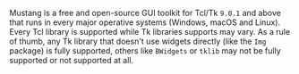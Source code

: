 Mustang is a free and open-source GUI toolkit for Tcl/Tk `9.0.1` and above that runs in every major operative systems (Windows, macOS and Linux).
\
Every Tcl library is supported while Tk libraries supports may vary. As a rule of thumb, any Tk library that doesn't use widgets directly (like the `Img` package) is fully supported, others like `BWidgets` or `tklib` may not be fully supported or not supported at all.